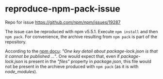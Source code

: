 # reproduce-npm-pack-issue

Repo for issue https://github.com/npm/npm/issues/19287

The issue can be reproduced with npm v5.5.1.
Execute `npm install` and then `npm pack`.
For convenience, the archive resulting from `npm pack` is part of the repository.

According to the [npm docu](https://docs.npmjs.com/files/package-lock.json): _"One key detail about package-lock.json is that it cannot be published ..."_.
One would expect that, even if _package-lock.json_ is present in the _"files"_ property in _package.json_, this file would not be present in the archieve produced with `npm pack` (as it is with _node_modules_).
